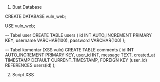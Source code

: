 1. Buat Database

CREATE DATABASE vuln_web;

USE vuln_web;

-- Tabel user
CREATE TABLE users (
  id INT AUTO_INCREMENT PRIMARY KEY,
  username VARCHAR(100),
  password VARCHAR(100)
);

-- Tabel komentar (XSS vuln)
CREATE TABLE comments (
  id INT AUTO_INCREMENT PRIMARY KEY,
  user_id INT,
  message TEXT,
  created_at TIMESTAMP DEFAULT CURRENT_TIMESTAMP,
  FOREIGN KEY (user_id) REFERENCES users(id)
);

2. Script XSS

<script>
  alert("🔥 Aku berhasil XSS!");
  document.body.innerHTML = "<h1 style='color:red;text-align:center;'>Buat Teks disini</h1>";
</script>

